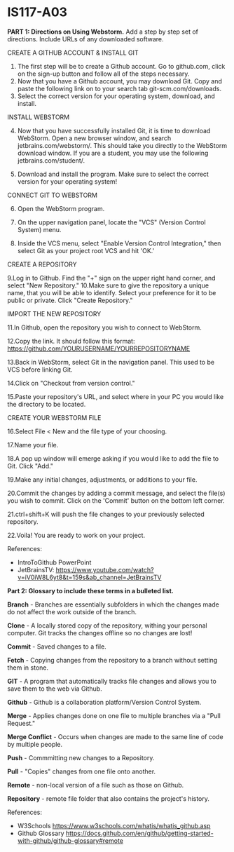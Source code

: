 # IS117-A03
**PART 1: Directions on Using Webstorm.**
Add a step by step set of directions. Include URLs of any downloaded software.

CREATE A GITHUB ACCOUNT & INSTALL GIT
1. The first step will be to create a Github account. Go to github.com, click on the sign-up button and follow all of the steps necessary.
2. Now that you have a Github account, you may download Git. Copy and paste the following link on to your search tab git-scm.com/downloads.
3. Select the correct version for your operating system, download, and install.

INSTALL WEBSTORM

4. Now that you have successfully installed Git, it is time to download WebStorm. Open a new browser window, and search jetbrains.com/webstorm/. This should take you directly to the WebStorm download window. If you are a student, you may use the following jetbrains.com/student/.

5. Download and install the program. Make sure to select the correct version for your operating system!

CONNECT GIT TO WEBSTORM

6. Open the WebStorm program.

7. On the upper navigation panel, locate the "VCS" (Version Control System) menu.

8. Inside the VCS menu, select "Enable Version Control Integration," then select Git as your project root VCS and hit 'OK.'

CREATE A REPOSITORY

9.Log in to Github. Find the "+" sign on the upper right hand corner, and select "New Repository."
10.Make sure to give the repository a unique name, that you will be able to identify. Select your preference for it to be public or private. Click "Create Repository."

IMPORT THE NEW REPOSITORY

11.In Github, open the repository you wish to connect to WebStorm. 

12.Copy the link. It should follow this format: https://github.com/YOURUSERNAME/YOURREPOSITORYNAME

13.Back in WebStorm, select Git in the navigation panel. This used to be VCS before linking Git. 

14.Click on "Checkout from version control."

15.Paste your repository's URL, and select where in your PC you would like the directory to be located.

CREATE YOUR WEBSTORM FILE

16.Select File < New and the file type of your choosing.

17.Name your file.

18.A pop up window will emerge asking if you would like to add the file to Git. Click "Add."

19.Make any initial changes, adjustments, or additions to your file.

20.Commit the changes by adding a commit message, and select the file(s) you wish to commit. Click on the 'Commit' button on the bottom left corner.

21.ctrl+shift+K will push the file changes to your previously selected repository.

22.Voila! You are ready to work on your project.

References:
- IntroToGithub PowerPoint
- JetBrainsTV: https://www.youtube.com/watch?v=iV0iW8L6yt8&t=159s&ab_channel=JetBrainsTV

**Part 2: Glossary to include these terms in a bulleted list.**

**Branch** - Branches are essentially subfolders in which the changes made do not affect the work outside of the branch. 

**Clone** - A locally stored copy of the repository, withing your personal computer. Git tracks the changes offline so no changes are lost!

**Commit** - Saved changes to a file.

**Fetch** - Copying changes from the repository to a branch without setting them in stone.

**GIT** - A program that automatically tracks file changes and allows you to save them to the web via Github.

**Github** - Github is a collaboration platform/Version Control System. 

**Merge** - Applies changes done on one file to multiple branches via a "Pull Request."

**Merge Conflict** -  Occurs when changes are made to the same line of code by multiple people.

**Push** - Commmitting new changes to a Repository.

**Pull** - "Copies" changes from one file onto another. 

**Remote** - non-local version of a file such as those on Github.

**Repository** - remote file folder that also contains the project's history.

References:
- W3Schools https://www.w3schools.com/whatis/whatis_github.asp
- Github Glossary https://docs.github.com/en/github/getting-started-with-github/github-glossary#remote
